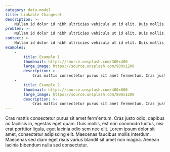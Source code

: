 ```yaml
---
category: data-model
title: Linkable Changeset
description: >- 
    Nullam id dolor id nibh ultricies vehicula ut id elit. Duis mollis, est non commodo luctus, nisi erat porttitor ligula, eget lacinia odio sem nec elit. Cras justo odio, dapibus ac facilisis in, egestas eget quam. Maecenas faucibus mollis interdum.
problem: >- 
    Nullam id dolor id nibh ultricies vehicula ut id elit. Duis mollis, est non commodo luctus, nisi erat porttitor ligula, eget lacinia odio sem nec elit. Cras justo odio, dapibus ac facilisis in, egestas eget quam. Maecenas faucibus mollis interdum.
context: >- 
    Nullam id dolor id nibh ultricies vehicula ut id elit. Duis mollis, est non commodo luctus, nisi erat porttitor ligula, eget lacinia odio sem nec elit. Cras justo odio, dapibus ac facilisis in, egestas eget quam. Maecenas faucibus mollis interdum.
examples:
    -
        title: Example 1
        thumbnail: https://source.unsplash.com/300x400
        large_image: https://source.unsplash.com/900x1200
        description: >-
            Cras mattis consectetur purus sit amet fermentum. Cras justo odio, dapibus ac facilisis in, egestas eget quam. Duis mollis, est non commodo luctus, nisi erat porttitor ligula, eget lacinia odio sem nec elit. Lorem ipsum dolor sit amet, consectetur adipiscing elit. Maecenas faucibus mollis interdum. Maecenas sed diam eget risus varius blandit sit amet non magna. Aenean lacinia bibendum nulla sed consectetur.
    -
        title: Example 2
        thumbnail: https://source.unsplash.com/400x600
        large_image: https://source.unsplash.com/800x1200
        description: >-
            Cras mattis consectetur purus sit amet fermentum. Cras justo odio, dapibus ac facilisis in, egestas eget quam. Duis mollis, est non commodo luctus, nisi erat porttitor ligula, eget lacinia odio sem nec elit. Lorem ipsum dolor sit amet, consectetur adipiscing elit. Maecenas faucibus mollis interdum. Maecenas sed diam eget risus varius blandit sit amet non magna. Aenean lacinia bibendum nulla sed consectetur.
---
```


Cras mattis consectetur purus sit amet ferm'entum. Cras justo odio, dapibus ac facilisis in, egestas eget quam. Duis mollis, est non commodo luctus, nisi erat porttitor ligula, eget lacinia odio sem nec elit. Lorem ipsum dolor sit amet, consectetur adipiscing elit. Maecenas faucibus mollis interdum. Maecenas sed diam eget risus varius blandit sit amet non magna. Aenean lacinia bibendum nulla sed consectetur.
